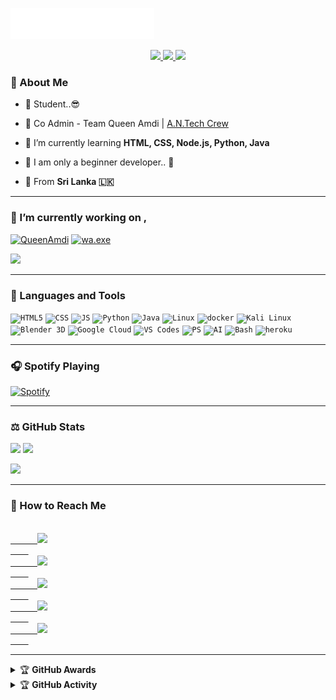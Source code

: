 <img src="svg/sinhalaya.svg"></img>

<p align="center">
  <a href="https://github.com/SinhalayaCreator">
    <img src="https://komarev.com/ghpvc/?username=SinhalayaCreator&label=Profile%20views&color=blue&label=Profile+Views&style=plastic">
  </a>
  <a href="https://github.com/SinhalayaCreator?tab=stars">
    <img src="https://img.shields.io/github/stars/SinhalayaCreator?color=#60ff00&label=Stars&style=plastic">
  </a>
  <a href="https://github.com/SinhalayaCreator?tab=followers">
    <img src="https://img.shields.io/github/followers/SinhalayaCreator?color=ff0000&label=Followers&style=plastic">
  </a>  
</p>

### 👾 About Me

- 🎲 Student..😎
- 💎 Co Admin - Team Queen Amdi | [A.N.Tech Crew](https://github.com/orgs/AN-Tech-Crew)

- 🌱 I’m currently learning **HTML, CSS, Node.js, Python, Java**

- 💫 I am only a beginner developer.. 🌆

- 🌿 From **Sri Lanka 🇱🇰**

---

### 🔭 I’m currently working on , 
<p>
  <a href="https://github.com/BlackAmda/QueenAmdi"><img width="282" src="https://denvercoder1-github-readme-stats.vercel.app/api/pin/?username=BlackAmda&repo=QueenAmdi&theme=highcontrast&bg_color=1F222E&title_color=CEFF00&icon_color=F8D866&hide_border=false&show_icons=true" alt="QueenAmdi"></a>
  <a href="https://github.com/SinhalayaCreator/QueenZellie"><img width="282" src="https://denvercoder1-github-readme-stats.vercel.app/api/pin/?username=SinhalayaCreator&repo=QueenZellie&theme=highcontrast&bg_color=1F222E&title_color=CEFF00&icon_color=F8D866&hide_border=false&show_icons=true" alt="wa.exe"></a>
</p>
<p>
  <a href="https://github.com/SinhalayaCreator?tab=repositories"><img src="https://custom-icon-badges.herokuapp.com/badge/All Repositories-blue.svg?logo=repo"></a>
</p>

---

### 💫 Languages and Tools 
<p>
  <code><img width="40px" src="https://img.icons8.com/color/48/000000/html-5.png" title="HTML5"></code>
  <code><img width="40px" src="https://img.icons8.com/color/50/000000/css3.png" title="CSS"></code>
  <code><img width="40px" src="https://img.icons8.com/fluency/48/000000/node-js.png" title="JS"></code>
  <code><img width="40px" src="https://img.icons8.com/color/48/000000/python--v1.png" title="Python"></code>
  <code><img width="40px" src="https://img.icons8.com/color/48/000000/java-coffee-cup-logo--v1.png" title="Java"></code>
  <code><img width="40px" src="https://img.icons8.com/color/48/000000/linux--v1.png" title="Linux"></code>
  <code><img width="40px" src="https://img.icons8.com/color/48/000000/docker.png" title="docker"></code>
  <code><img width="40px" src="https://img.icons8.com/color/48/000000/kali-linux.png" title="Kali Linux"></code>
  <code><img width="40px" src="https://img.icons8.com/color/48/000000/blender-3d.png" title="Blender 3D"></code>
  <code><img width="40px" src="https://img.icons8.com/color/48/000000/google-cloud.png" title="Google Cloud"></code>
  <code><img width="40px" src="https://img.icons8.com/color/48/000000/visual-studio-code-2019.png" title="VS Codes"></code>
  <code><img width="40px" src="https://img.icons8.com/color/48/000000/adobe-photoshop--v1.png" title="PS"></code>
  <code><img width="40px" src="https://img.icons8.com/color/48/000000/adobe-illustrator--v1.png" title="AI"></code>
  <code><img width="40px" src="https://img.icons8.com/color/48/000000/git.png" title="Bash"></code>
  <code><img width="40px" src="https://img.icons8.com/color/48/000000/heroku.png" title="heroku"></code>
</p>

---

### 🎧 Spotify Playing

[![Spotify](https://black-amda.vercel.app/api/spotify)](https://open.spotify.com/user/byk2qmulgj77v7sjv55pl0jjy)

---

  
### ⚖️ GitHub Stats

<img height="150px" src="https://github-readme-streak-stats.herokuapp.com?user=SinhalayaCreator&theme=chartreuse-dark&hide_border=true&date_format=j%20M%5B%20Y%5D&stroke=0FE4FF"> <img height="150px" src="https://github-readme-stats.vercel.app/api?username=SinhalayaCreator&show_icons=true&theme=chartreuse-dark&hide_border=true">

<img height="150px" src="https://github-readme-stats.vercel.app/api/top-langs/?username=SinhalayaCreator&layout=compact&theme=chartreuse-dark&hide_border=true">

---

### 🌈 How to Reach Me

<p>
  <a href="https://instagram.com/sinhalaya_official_">
    <code>
      <img width="30px" src="https://www.vectorlogo.zone/logos/instagram/instagram-icon.svg">
    </code>
  </a> 
  <a href="https://facebook.com/sinhalayaofficial">
    <code>
      <img width="30px" src="https://www.vectorlogo.zone/logos/facebook/facebook-tile.svg">
    </code>
  </a> 
  <a href="wa.me/+94719077818">
    <code>
      <img width="30px" src="https://www.vectorlogo.zone/logos/whatsapp/whatsapp-tile.svg">
    </code>
  </a> 
  <a href="t.me/sasmithaaaaa">
    <code>
      <img width="30px" src="https://www.vectorlogo.zone/logos/telegram/telegram-tile.svg">
    </code>
  </a> 
  <a href="https://www.snapchat.com/add/sasmitha7603">
    <code>
      <img width="30px" src="https://www.vectorlogo.zone/logos/snapchat/snapchat-tile.svg">
    </code>
  </a>
</p>

---

<details>
    <summary>
      &#127942 <b>GitHub Awards</b>
    </summary><br/>
      
  ![Github Trophy](https://github-profile-trophy.vercel.app/?username=SinhalayaCreator)
</details>

<details>
    <summary>
      &#127942 <b>GitHub Activity</b>
    </summary><br/>
  
  ![Metrics](https://metrics.lecoq.io/SinhalayaCreator?template=classic&isocalendar=1&languages=1&gists=1&isocalendar.duration=half-year&languages.limit=8&languages.sections=most-used&languages.colors=github&languages.threshold=0%25&languages.indepth=false&languages.analysis.timeout=15&languages.categories=markup%2C%20programming&languages.recent.categories=markup%2C%20programming&languages.recent.load=300&languages.recent.days=14&config.timezone=Asia%2FColombo)

</details>

